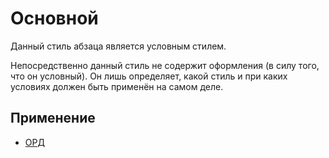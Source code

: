 # Основной

Данный стиль абзаца является условным стилем.

Непосредственно данный стиль не содержит оформления (в силу того, что он условный).
Он лишь определяет, какой стиль и при каких условиях должен быть применён
на самом деле.

## Применение

- [ОРД](../../../../Шаблоны/ОРД/)
